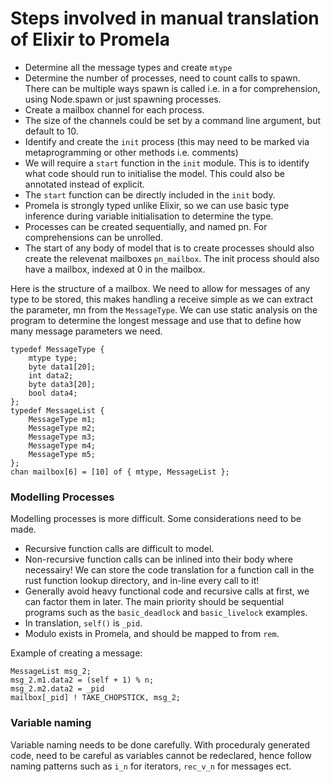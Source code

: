 # Steps involved in manual translation of Elixir to Promela

- Determine all the message types and create `mtype`
- Determine the number of processes, need to count calls to spawn. There can be multiple ways spawn is called i.e. in a for comprehension, using Node.spawn or just spawning processes.
- Create a mailbox channel for each process.
- The size of the channels could be set by a command line argument, but default to 10.
- Identify and create the `init` process (this may need to be marked via metaprogramming or other methods i.e. comments)
- We will require a `start` function in the `init` module. This is to identify what code should run to initialise the model. This could also be annotated instead of explicit.
- The `start` function can be directly included in the `init` body.
- Promela is strongly typed unlike Elixir, so we can use basic type inference during variable initialisation to determine the type.
- Processes can be created sequentially, and named pn. For comprehensions can be unrolled.
- The start of any body of model that is to create processes should also create the relevenat mailboxes `pn_mailbox`. The init process should also have a mailbox, indexed at 0 in the mailbox.

Here is the structure of a mailbox. We need to allow for messages of any type to be stored, this makes handling a receive simple as we can extract the parameter, mn from the `MessageType`. We can use static analysis on the program to determine the longest message and use that to define how many message parameters we need.

```
typedef MessageType {
    mtype type;
    byte data1[20];
    int data2;
    byte data3[20];
    bool data4;
};
typedef MessageList {
    MessageType m1;
    MessageType m2;
    MessageType m3;
    MessageType m4;
    MessageType m5;
};
chan mailbox[6] = [10] of { mtype, MessageList };
```

### Modelling Processes
Modelling processes is more difficult. Some considerations need to be made.

- Recursive function calls are difficult to model.
- Non-recursive function calls can be inlined into their body where necessairy! We can store the code translation for a function call in the rust function lookup directory, and in-line every call to it!
- Generally avoid heavy functional code and recursive calls at first, we can factor them in later. The main priority should be sequential programs such as the `basic_deadlock` and `basic_livelock` examples.
- In translation, `self()` is `_pid`.
- Modulo exists in Promela, and should be mapped to from `rem`.

Example of creating a message:
```
MessageList msg_2;
msg_2.m1.data2 = (self + 1) % n;
msg_2.m2.data2 = _pid
mailbox[_pid] ! TAKE_CHOPSTICK, msg_2;
```

### Variable naming
Variable naming needs to be done carefully. With proceduraly generated code, need to be careful as variables cannot be redeclared, hence follow naming patterns such as `i_n` for iterators, `rec_v_n` for messages ect.
